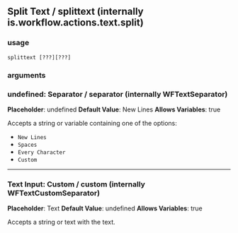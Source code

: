 
## Split Text / splittext (internally is.workflow.actions.text.split)

### usage
`splittext [???][???]`

### arguments
### undefined: Separator / separator (internally WFTextSeparator)
**Placeholder**: undefined
**Default Value**: New Lines
**Allows Variables**: true


Accepts a string 
or variable
containing one of the options:

- `New Lines`
- `Spaces`
- `Every Character`
- `Custom`
---
### Text Input: Custom / custom (internally WFTextCustomSeparator)
**Placeholder**: Text
**Default Value**: undefined
**Allows Variables**: true


Accepts a string 
or text
with the text.
